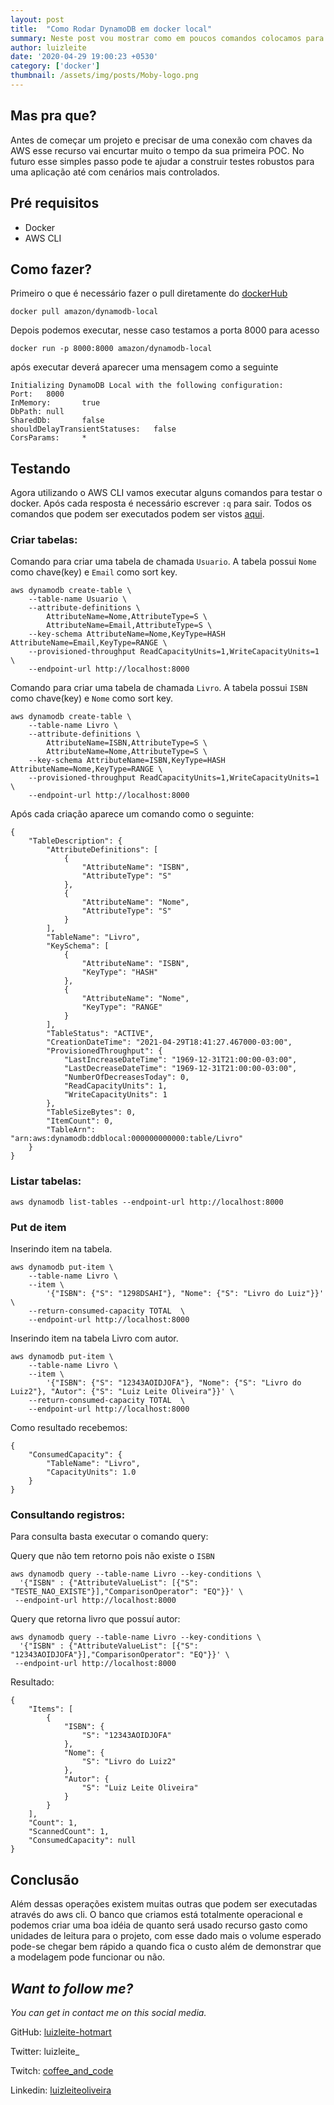 ```yaml
---
layout: post
title:  "Como Rodar DynamoDB em docker local"
summary: Neste post vou mostrar como em poucos comandos colocamos para rodar o DynamoDB em um container docker.
author: luizleite
date: '2020-04-29 19:00:23 +0530'
category: ['docker']
thumbnail: /assets/img/posts/Moby-logo.png
---
```


## Mas pra que?
Antes de começar um projeto e precisar de uma conexão com chaves da AWS esse recurso vai encurtar muito o tempo da sua primeira POC.
No futuro esse simples passo pode te ajudar a construir testes robustos para uma aplicação até com cenários mais controlados.

## Pré requisitos

 - Docker 
 - AWS CLI

## Como fazer?

Primeiro o que é necessário fazer o pull diretamente do [dockerHub](https://hub.docker.com/r/amazon/dynamodb-local/)

 `docker pull amazon/dynamodb-local`

Depois podemos executar, nesse caso testamos a porta 8000 para acesso

`docker run -p 8000:8000 amazon/dynamodb-local`

após executar deverá aparecer uma mensagem como a seguinte

```shell
Initializing DynamoDB Local with the following configuration:
Port:   8000
InMemory:       true
DbPath: null
SharedDb:       false
shouldDelayTransientStatuses:   false
CorsParams:     *
```


## Testando 
Agora utilizando o AWS CLI vamos executar alguns comandos para testar o docker. Após cada resposta é necessário escrever `:q` para sair.
Todos os comandos que podem ser executados podem ser vistos [aqui](https://docs.aws.amazon.com/cli/latest/reference/dynamodb/index.html).

### Criar tabelas:

Comando para criar uma tabela de chamada `Usuario`. A tabela possui `Nome` como chave(key) e `Email` como sort key.
```shell
aws dynamodb create-table \
    --table-name Usuario \
    --attribute-definitions \
        AttributeName=Nome,AttributeType=S \
        AttributeName=Email,AttributeType=S \
    --key-schema AttributeName=Nome,KeyType=HASH AttributeName=Email,KeyType=RANGE \
    --provisioned-throughput ReadCapacityUnits=1,WriteCapacityUnits=1 \
    --endpoint-url http://localhost:8000
```

Comando para criar uma tabela de chamada `Livro`. A tabela possui `ISBN` como chave(key) e `Nome` como sort key.

```shell
aws dynamodb create-table \
    --table-name Livro \
    --attribute-definitions \
        AttributeName=ISBN,AttributeType=S \
        AttributeName=Nome,AttributeType=S \
    --key-schema AttributeName=ISBN,KeyType=HASH AttributeName=Nome,KeyType=RANGE \
    --provisioned-throughput ReadCapacityUnits=1,WriteCapacityUnits=1 \
    --endpoint-url http://localhost:8000
```

Após cada criação aparece um comando como o seguinte:
```shell
{
    "TableDescription": {
        "AttributeDefinitions": [
            {
                "AttributeName": "ISBN",
                "AttributeType": "S"
            },
            {
                "AttributeName": "Nome",
                "AttributeType": "S"
            }
        ],
        "TableName": "Livro",
        "KeySchema": [
            {
                "AttributeName": "ISBN",
                "KeyType": "HASH"
            },
            {
                "AttributeName": "Nome",
                "KeyType": "RANGE"
            }
        ],
        "TableStatus": "ACTIVE",
        "CreationDateTime": "2021-04-29T18:41:27.467000-03:00",
        "ProvisionedThroughput": {
            "LastIncreaseDateTime": "1969-12-31T21:00:00-03:00",
            "LastDecreaseDateTime": "1969-12-31T21:00:00-03:00",
            "NumberOfDecreasesToday": 0,
            "ReadCapacityUnits": 1,
            "WriteCapacityUnits": 1
        },
        "TableSizeBytes": 0,
        "ItemCount": 0,
        "TableArn": "arn:aws:dynamodb:ddblocal:000000000000:table/Livro"
    }
}
```

### Listar tabelas:
`aws dynamodb list-tables --endpoint-url http://localhost:8000`

### Put de item
Inserindo item na tabela.

```shell
aws dynamodb put-item \
    --table-name Livro \
    --item \
        '{"ISBN": {"S": "1298DSAHI"}, "Nome": {"S": "Livro do Luiz"}}' \
    --return-consumed-capacity TOTAL  \
    --endpoint-url http://localhost:8000
```

Inserindo item na tabela Livro com autor.

```shell
aws dynamodb put-item \
    --table-name Livro \
    --item \
        '{"ISBN": {"S": "12343AOIDJOFA"}, "Nome": {"S": "Livro do Luiz2"}, "Autor": {"S": "Luiz Leite Oliveira"}}' \
    --return-consumed-capacity TOTAL  \
    --endpoint-url http://localhost:8000
```

Como resultado recebemos:

```shell
{
    "ConsumedCapacity": {
        "TableName": "Livro",
        "CapacityUnits": 1.0
    }
}
```


### Consultando registros:

Para consulta basta executar o comando query:

Query que não tem retorno pois não existe o `ISBN`

```shell
aws dynamodb query --table-name Livro --key-conditions \
  '{"ISBN" : {"AttributeValueList": [{"S": "TESTE_NAO_EXISTE"}],"ComparisonOperator": "EQ"}}' \
 --endpoint-url http://localhost:8000
```

Query que retorna livro que possuí autor:

```shell
aws dynamodb query --table-name Livro --key-conditions \
  '{"ISBN" : {"AttributeValueList": [{"S": "12343AOIDJOFA"}],"ComparisonOperator": "EQ"}}' \
 --endpoint-url http://localhost:8000
```

Resultado:
```shell
{
    "Items": [
        {
            "ISBN": {
                "S": "12343AOIDJOFA"
            },
            "Nome": {
                "S": "Livro do Luiz2"
            },
            "Autor": {
                "S": "Luiz Leite Oliveira"
            }
        }
    ],
    "Count": 1,
    "ScannedCount": 1,
    "ConsumedCapacity": null
}
```


## Conclusão
Além dessas operações existem muitas outras que podem ser executadas através do aws cli.
O banco que criamos está totalmente operacional e podemos criar uma boa idéia de quanto será usado recurso gasto
como unidades de leitura para o projeto, com esse dado mais o volume esperado pode-se chegar bem rápido a quando fica
o custo além de demonstrar que a modelagem pode funcionar ou não.

## _Want to follow me?_
 
_You can get in contact me on this social media._

    
 GitHub: [luizleite-hotmart](https://github.com/luizleite-hotmart)
    
 Twitter: luizleite_
    
 Twitch: [coffee_and_code](https://www.twitch.tv/coffee_and_code)
    
 Linkedin: [luizleiteoliveira](https://www.linkedin.com/in/luizleiteoliveira/)
 